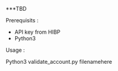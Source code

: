 ***TBD

Prerequisits :
- API key from HIBP
- Python3

Usage : 

Python3 validate_account.py filenamehere
